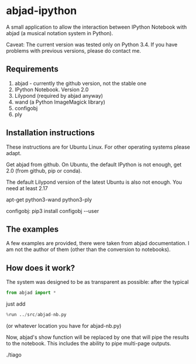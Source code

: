 abjad-ipython
=============

A small application to allow the interaction between IPython Notebook with
abjad (a musical notation system in Python).

Caveat: The current version was tested only on Python 3.4. If you have
problems with previous versions, please do contact me.


Requirements
------------

1. abjad - currently the github version, not the stable one
2. IPython Notebook. Version 2.0
3. Lilypond (required by abjad anyway)
4. wand (a Python ImageMagick library)
5. configobj
6. ply


Installation instructions
-------------------------

These instructions are for Ubuntu Linux. For other operating systems please
adapt.

Get abjad from github. On Ubuntu, the default IPython is not enough, get 2.0
(from github, pip or conda).

The default Lilypond version of the latest Ubuntu is also not enough. You need
at least 2.17

apt-get python3-wand python3-ply

configobj: pip3 install configobj --user


The examples
------------

A few examples are provided, there were taken from abjad documentation.
I am not the author of them (other than the conversion to notebooks).


How does it work?
-----------------

The system was designed to be as transparent as possible: after the typical

```python
from abjad import *
```

just add

```python
%run ../src/abjad-nb.py
```

(or whatever location you have for abjad-nb.py)

Now, abjad's show function will be replaced by one that will pipe the results
to the notebook. This includes the ability to pipe multi-page outputs.

./tiago
